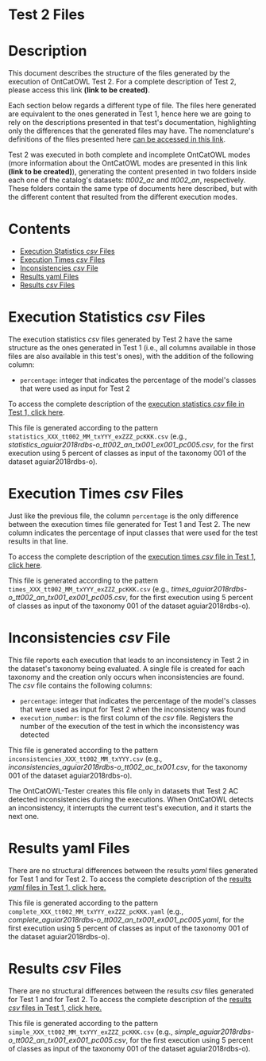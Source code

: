 # Test 2 Files

# Description

This document describes the structure of the files generated by the execution of OntCatOWL Test 2. For a complete description of Test 2, please access this link **(link to be created)**.

Each section below regards a different type of file. The files here generated are equivalent to the ones generated in Test 1, hence here we are going to rely on the descriptions presented in that test's documentation, highlighting only the differences that the generated files may have. The nomenclature's definitions of the files presented here [can be accessed in this link](https://github.com/unibz-core/OntCatOWL-Dataset#nomenclature-of-files-and-folders).

Test 2 was executed in both complete and incomplete OntCatOWL modes (more information about the OntCatOWL modes are presented in this link **(link to be created)**), generating the content presented in two folders inside each one of the catalog's datasets: _tt002\_ac_ and _tt002\_an_, respectively. These folders contain the same type of documents here described, but with the different content that resulted from the different execution modes.

# Contents

- [Execution Statistics _csv_ Files](#execution-statistics-csv-files)
- [Execution Times _csv_ Files](#execution-times-csv-files)
- [Inconsistencies _csv_ File](#inconsistencies-csv-file)
- [Results yaml Files](#results-yaml-files)
- [Results _csv_ Files](#results-csv-files)

# Execution Statistics _csv_ Files

The execution statistics _csv_ files generated by Test 2 have the same structure as the ones generated in Test 1 (i.e., all columns available in those files are also available in this test's ones), with the addition of the following column:

- `percentage`: integer that indicates the percentage of the model's classes that were used as input for Test 2

To access the complete description of the [execution statistics _csv_ file in Test 1, click here](https://github.com/unibz-core/OntCatOWL-Dataset/blob/main/documentation/OntCatOWL-Dataset-Test1.md#execution-statistics-files-execution_statistics_ncsv).

This file is generated according to the pattern `statistics_XXX_tt002_MM_txYYY_exZZZ_pcKKK.csv` (e.g., _statistics\_aguiar2018rdbs-o\_tt002\_an\_tx001\_ex001\_pc005.csv_, for the first execution using 5 percent of classes as input of the taxonomy 001 of the dataset aguiar2018rdbs-o).

# Execution Times _csv_ Files

Just like the previous file, the column `percentage` is the only difference between the execution times file generated for Test 1 and Test 2. The new column indicates the percentage of input classes that were used for the test results in that line.

To access the complete description of the [execution times _csv_ file in Test 1, click here](https://github.com/unibz-core/OntCatOWL-Dataset/blob/main/documentation/OntCatOWL-Dataset-Test1.md#execution-times-files-execution_times_ncsv).

This file is generated according to the pattern `times_XXX_tt002_MM_txYYY_exZZZ_pcKKK.csv` (e.g., _times\_aguiar2018rdbs-o\_tt002\_an\_tx001\_ex001\_pc005.csv_, for the first execution using 5 percent of classes as input of the taxonomy 001 of the dataset aguiar2018rdbs-o).

# Inconsistencies _csv_ File

This file reports each execution that leads to an inconsistency in Test 2 in the dataset's taxonomy being evaluated. A single file is created for each taxonomy and the creation only occurs when inconsistencies are found. The _csv_ file contains the following columns:

- `percentage`: integer that indicates the percentage of the model's classes that were used as input for Test 2 when the inconsistency was found
- `execution_number`: is the first column of the _csv_ file. Registers the number of the execution of the test in which the inconsistency was detected

This file is generated according to the pattern `inconsistencies_XXX_tt002_MM_txYYY.csv` (e.g., _inconsistencies\_aguiar2018rdbs-o\_tt002\_ac\_tx001.csv_, for the taxonomy 001 of the dataset aguiar2018rdbs-o).

The OntCatOWL-Tester creates this file only in datasets that Test 2 AC detected inconsistencies during the executions. When OntCatOWL detects an inconsistency, it interrupts the current test's execution, and it starts the next one.

# Results yaml Files

There are no structural differences between the results _yaml_ files generated for Test 1 and for Test 2. To access the complete description of the [results _yaml_ files in Test 1, click here.](https://github.com/unibz-core/OntCatOWL-Dataset/blob/main/documentation/OntCatOWL-Dataset-Test1.md#results-yaml-files)

This file is generated according to the pattern `complete_XXX_tt002_MM_txYYY_exZZZ_pcKKK.yaml` (e.g., _complete\_aguiar2018rdbs-o\_tt002\_an\_tx001\_ex001\_pc005.yaml_, for the first execution using 5 percent of classes as input of the taxonomy 001 of the dataset aguiar2018rdbs-o).

# Results _csv_ Files

There are no structural differences between the results _csv_ files generated for Test 1 and for Test 2. To access the complete description of the [results _csv_ files in Test 1, click here.](https://github.com/unibz-core/OntCatOWL-Dataset/blob/main/documentation/OntCatOWL-Dataset-Test1.md#results-csv-files)

This file is generated according to the pattern `simple_XXX_tt002_MM_txYYY_exZZZ_pcKKK.csv` (e.g., _simple\_aguiar2018rdbs-o\_tt002\_an\_tx001\_ex001\_pc005.csv_, for the first execution using 5 percent of classes as input of the taxonomy 001 of the dataset aguiar2018rdbs-o).